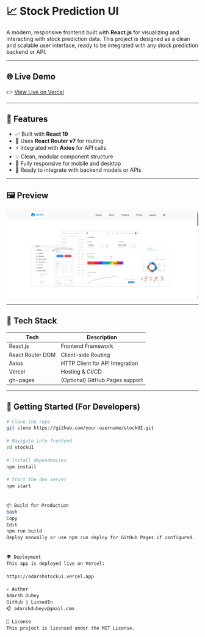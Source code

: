 # 📈 Stock Prediction UI

A modern, responsive frontend built with **React.js** for visualizing and interacting with stock prediction data. This project is designed as a clean and scalable user interface, ready to be integrated with any stock prediction backend or API.

---

## 🌐 Live Demo

👉 [View Live on Vercel](https://adarshstockui.vercel.app)

---

## 🚀 Features

- ✅ Built with **React 19**
- 🧭 Uses **React Router v7** for routing
- ⚡ Integrated with **Axios** for API calls
- 💡 Clean, modular component structure
- 📱 Fully responsive for mobile and desktop
- 🌈 Ready to integrate with backend models or APIs

---
## 🖼️ Preview

![app_ss](https://github.com/Adarsh841412/stockUI/blob/main/Screenshot%202025-07-05%20194043.png)


---

## 🔧 Tech Stack

| Tech             | Description                      |
|------------------|----------------------------------|
| React.js         | Frontend Framework               |
| React Router DOM | Client-side Routing              |
| Axios            | HTTP Client for API Integration  |
| Vercel           | Hosting & CI/CD                  |
| gh-pages         | (Optional) GitHub Pages support  |

---

## 🚀 Getting Started (For Developers)

```bash
# Clone the repo
git clone https://github.com/your-username/stockUI.git

# Navigate into frontend
cd stockUI

# Install dependencies
npm install

# Start the dev server
npm start


📦 Build for Production
bash
Copy
Edit
npm run build
Deploy manually or use npm run deploy for GitHub Pages if configured.


🌍 Deployment
This app is deployed live on Vercel:

https://adarshstockui.vercel.app

✍️ Author
Adarsh Dubey
GitHub | LinkedIn
📫 adarshdubeyv@gmail.com

📜 License
This project is licensed under the MIT License.
